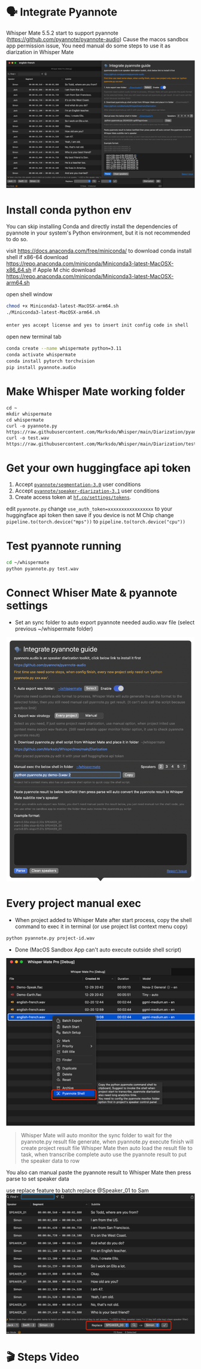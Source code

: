 # 🗣️ Integrate Pyannote
Whisper Mate 5.5.2 start to support pyannote (https://github.com/pyannote/pyannote-audio)
Cause the macos sandbox app permission issue, You need manual do some steps to use it as diarization in Whisper Mate

![config](config.png)

# Install conda python env
You can skip installing Conda and directly install the dependencies of pyannote in your system's Python environment, but it is not recommended to do so.

visit https://docs.anaconda.com/free/miniconda/ to download conda install shell
if x86-64 download https://repo.anaconda.com/miniconda/Miniconda3-latest-MacOSX-x86_64.sh
if Apple M chic download https://repo.anaconda.com/miniconda/Miniconda3-latest-MacOSX-arm64.sh

open shell window
```sh
chmod +x Miniconda3-latest-MacOSX-arm64.sh
./Miniconda3-latest-MacOSX-arm64.sh

enter yes accept license and yes to insert init config code in shell
```

open new terminal tab
```sh
conda create --name whispermate python=3.11
conda activate whispermate
conda install pytorch torchvision
pip install pyannote.audio
```

# Make Whisper Mate working folder
```
cd ~
mkdir whispermate
cd whispermate
curl -o pyannote.py https://raw.githubusercontent.com/Marksdo/Whisper/main/Diarization/pyannote.py
curl -o test.wav https://raw.githubusercontent.com/Marksdo/Whisper/main/Diarization/test.wav
```

# Get your own huggingface api token
1. Accept [`pyannote/segmentation-3.0`](https://hf.co/pyannote/segmentation-3.0) user conditions
2. Accept [`pyannote/speaker-diarization-3.1`](https://hf.co/pyannote/speaker-diarization-3.1) user conditions
3. Create access token at [`hf.co/settings/tokens`](https://hf.co/settings/tokens).

edit `pyannote.py` change `use_auth_token=xxxxxxxxxxxxxxxxx` to your huggingface api token then save
if you device is not M Chip change `pipeline.to(torch.device("mps"))` to `pipeline.to(torch.device("cpu"))`

# Test pyannote running
```sh
cd ~/whispermate
python pyannote.py test.wav
```

# Connect Whiser Mate & pyannote settings
- Set an sync folder to auto export pyannote needed audio.wav file (select previous ~/whispermate folder)

![pyannote](folder.png)

# Every project manual exec
- When project added to Whisper Mate after start process, copy the shell command to exec it in terminal (or use project list context menu copy)
```sh
python pyannote.py project-id.wav
```
- Done (MacOS Sandbox App can't auto execute outside shell script)

![copy shell](copyshell.png)

> Whisper Mate will auto monitor the sync folder to wait for the pyannote.py result file generate, when pyannote.py execute finish will create project result file
> Whisper Mate then auto load the result file to task, when transcribe complete auto use the pyannote result to put the speaker data to row

You also can manual paste the pyannote result to Whisper Mate then press parse to set speaker data


use replace feature to batch replace  @Speaker_01 to Sam 
![replace](replace.png)


# 🎬 Steps Video

